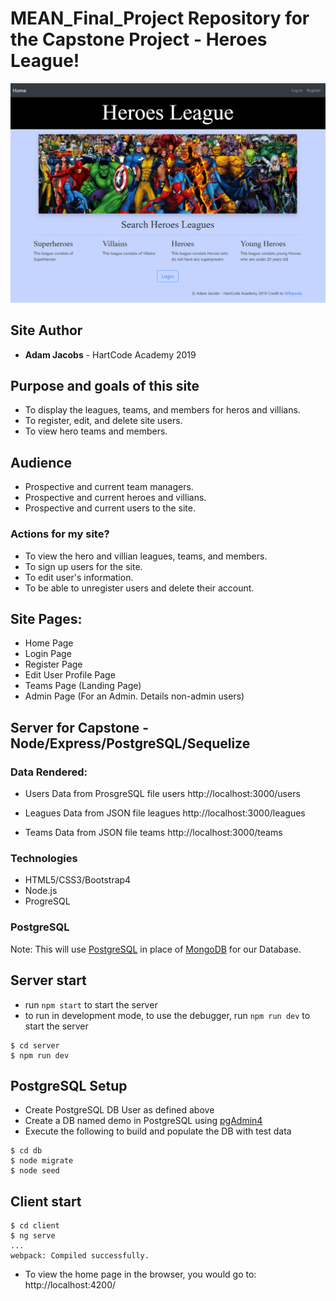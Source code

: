 # MEAN_Final_Project Repository for the Capstone Project - Heroes League!

![IndexPage](client/src/assets/img/index.png "IndexPage")

## Site Author
* **Adam Jacobs** - HartCode Academy 2019

## Purpose and goals of this site
- To display the leagues, teams, and members for heros and villians.
- To register, edit, and delete site users. 
- To view hero teams and members.

## Audience
- Prospective and current team managers.
- Prospective and current heroes and villians.  
- Prospective and current users to the site.

### Actions for my site?
- To view the hero and villian leagues, teams, and members.
- To sign up users for the site.
- To edit user's information.
- To be able to unregister users and delete their account.

## Site Pages:
- Home Page
- Login Page
- Register Page
- Edit User Profile Page
- Teams Page (Landing Page)
- Admin Page (For an Admin.  Details non-admin users)

## Server for Capstone - Node/Express/PostgreSQL/Sequelize

### Data Rendered:

- Users Data from ProsgreSQL file users
http://localhost:3000/users

- Leagues Data from JSON file leagues
http://localhost:3000/leagues

- Teams Data from JSON file teams
http://localhost:3000/teams

### Technologies
- HTML5/CSS3/Bootstrap4
- Node.js
- ProgreSQL

### PostgreSQL

Note: This will use [PostgreSQL](https://www.postgresql.org/) in place of [MongoDB](https://www.mongodb.com/) for our Database. 

## Server start
+ run ```npm start``` to start the server
+ to run in development mode, to use the debugger, run ```npm run dev``` to start the server

```
$ cd server
$ npm run dev 
```

## PostgreSQL Setup
+ Create PostgreSQL DB User as defined above
+ Create a DB named demo in PostgreSQL using [pgAdmin4](http://127.0.0.1:54388/browser/)
+ Execute the following to build and populate the DB with test data
```
$ cd db
$ node migrate
$ node seed
```

## Client start

```
$ cd client
$ ng serve
...
webpack: Compiled successfully.
```
- To view the home page in the browser, you would go to:
http://localhost:4200/